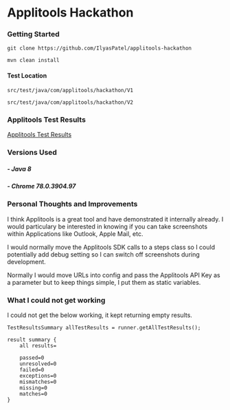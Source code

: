 # Applitools Hackathon

### Getting Started

`git clone https://github.com/IlyasPatel/applitools-hackathon`

`mvn clean install`

#### Test Location

```src/test/java/com/applitools/hackathon/V1```

```src/test/java/com/applitools/hackathon/V2```


### Applitools Test Results

[Applitools Test Results](https://www.example.com)

### Versions Used
##### - Java 8 
##### - Chrome 78.0.3904.97



### Personal Thoughts and Improvements

I think Applitools is a great tool and have demonstrated it internally already. I would particulary be interested
in knowing if you can take screenshots within Applications like Outlook, Apple Mail, etc. 

I would normally move the Applitools SDK calls to a steps class so I could potentially add debug setting so 
I can switch off screenshots during development.

Normally I would move URLs into config and pass the Applitools API Key as a parameter but to keep things simple,
I put them as static variables.


### What I could not get working

I could not get the below working, it kept returning empty results. 
```
TestResultsSummary allTestResults = runner.getAllTestResults();
```

```
result summary {
	all results=
		
	passed=0
	unresolved=0
	failed=0
	exceptions=0
	mismatches=0
	missing=0
	matches=0
}
```
